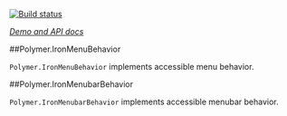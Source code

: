 
<!---

This README is automatically generated from the comments in these files:
iron-menu-behavior.html  iron-menubar-behavior.html

Edit those files, and our readme bot will duplicate them over here!
Edit this file, and the bot will squash your changes :)

The bot does some handling of markdown. Please file a bug if it does the wrong
thing! https://github.com/PolymerLabs/tedium/issues

-->

[![Build status](https://travis-ci.org/PolymerElements/iron-menu-behavior.svg?branch=master)](https://travis-ci.org/PolymerElements/iron-menu-behavior)

_[Demo and API docs](https://elements.polymer-project.org/elements/iron-menu-behavior)_


##Polymer.IronMenuBehavior

`Polymer.IronMenuBehavior` implements accessible menu behavior.



##Polymer.IronMenubarBehavior

`Polymer.IronMenubarBehavior` implements accessible menubar behavior.
